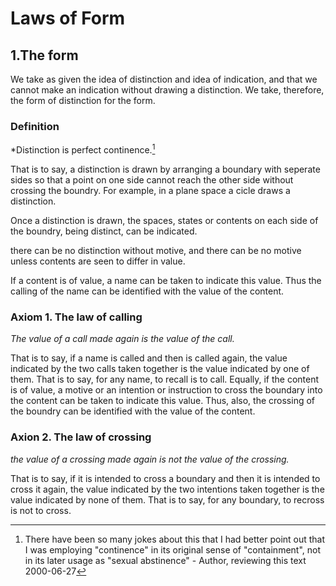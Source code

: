 # Laws of Form

## 1.The form

We take as given the idea of distinction and idea of indication,  and that we cannot make an indication without drawing a distinction. We take, therefore, the form of distinction for the form.

### Definition

*Distinction is perfect continence.[^c1-1]

That is to say, a distinction is drawn by arranging a boundary with seperate sides so that a point on one side cannot reach the other side without crossing the boundry. For example, in a plane space a cicle draws a distinction.

Once a distinction is drawn, the spaces, states or contents on each side of the boundry, being distinct, can be indicated.

there can be no distinction without motive, and there can be no motive unless contents are seen to differ in value.

If a content is of value, a name can be taken to indicate this value. Thus the calling of the name can be identified with the value of the content.

### Axiom 1. The law of calling

*The value of a call made again is the value of the call.*

That is to say, if a name is called and then is called again, the value indicated by the two calls taken together is the value indicated by one of them.
That is to say, for any name, to recall is to call.
Equally, if the content is of value, a motive or an intention or instruction to cross the boundary into the content can be taken to indicate this value.
Thus, also, the crossing of the boundry can be identified with the value of the content.

### Axion 2. The law of crossing

*the value of a crossing made again is not the value of the crossing.*

That is to say, if it is intended to cross a boundary and then it is intended to cross it again, the value indicated by the two intentions taken together is the value indicated by none of them.
That is to say, for any boundary, to recross is not to cross.

[^c1-1]: There have been so many jokes about this that I had better point out that I was employing "continence" in its original sense of "containment", not in its later usage as "sexual abstinence" -  Author, reviewing this text 2000-06-27